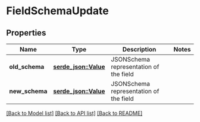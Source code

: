 # FieldSchemaUpdate

## Properties

Name | Type | Description | Notes
------------ | ------------- | ------------- | -------------
**old_schema** | [**serde_json::Value**](.md) | JSONSchema representation of the field | 
**new_schema** | [**serde_json::Value**](.md) | JSONSchema representation of the field | 

[[Back to Model list]](../README.md#documentation-for-models) [[Back to API list]](../README.md#documentation-for-api-endpoints) [[Back to README]](../README.md)


